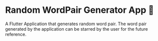 # Random WordPair Generator App :iphone:

A Flutter Application that generates random word pair. The word pair generated by the application can be starred by the user for the future reference.


